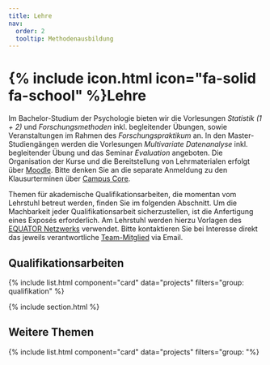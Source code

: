 ```yaml
---
title: Lehre
nav:
  order: 2
  tooltip: Methodenausbildung
---
```


# {% include icon.html icon="fa-solid fa-school" %}Lehre

Im Bachelor-Studium der Psychologie bieten wir die Vorlesungen *Statistik (1 + 2)* und *Forschungsmethoden* inkl. begleitender Übungen, sowie Veranstaltungen im Rahmen des *Forschungspraktikum* an. 
In den Master-Studiengängen werden die Vorlesungen *Multivariate Datenanalyse* inkl. begleitender Übung und das Seminar *Evaluation* angeboten.
Die Organisation der Kurse und die Bereitstellung von Lehrmaterialen erfolgt über [Moodle](https://moodle.psychologische-hochschule.de). Bitte denken Sie an die separate Anmeldung zu den Klausurterminen über [Campus Core](https://cc.phb.de). 

Themen für akademische Qualifikationsarbeiten, die momentan vom Lehrstuhl betreut werden, finden Sie im folgenden Abschnitt. Um die Machbarkeit jeder Qualifikationsarbeit sicherzustellen, ist die Anfertigung eines Exposés erforderlich. Am Lehrstuhl werden hierzu Vorlagen des [EQUATOR Netzwerks](https://www.equator-network.org/) verwendet. Bitte kontaktieren Sie bei Interesse direkt das jeweils verantwortliche [Team-Mitglied](http://methodenlehre.phb.de/team) via Email.

## Qualifikationsarbeiten

{% include list.html component="card" data="projects" filters="group: qualifikation" %}

{% include section.html %}

## Weitere Themen

{% include list.html component="card" data="projects" filters="group: "%}
